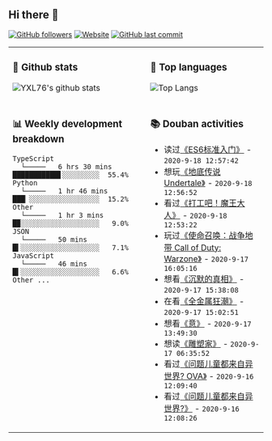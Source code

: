 ## Hi there 👋

[![GitHub followers](https://img.shields.io/github/followers/YXL76?style=for-the-badge&color=blue)](https://github.com/YXL76?tab=followers)
[![Website](https://img.shields.io/website?style=for-the-badge&up_message=Blog&url=https%3A%2F%2Fyxl76.net%2F&color=brightgreen)](https://yxl76.net)
[![GitHub last commit](https://img.shields.io/github/last-commit/YXL76/YXL76?label=update&style=for-the-badge&color=orange)](https://github.com/YXL76/YXL76)

<table>
<tr>
<td valign="top" width="54%">

### 🔭 Github stats

![YXL76's github stats](https://github-readme-stats.yxl76.vercel.app/api?username=YXL76&count_private=true&show_icons=true&theme=tokyonight)

</td>

<td valign="top" width="46%">

### 🌱 Top languages

![Top Langs](https://github-readme-stats.yxl76.vercel.app/api/top-langs/?username=YXL76&layout=compact&theme=tokyonight)

</td>
</tr>
<tr>
<td valign="top" width="54%">

### 📊 Weekly development breakdown

```text
TypeScript
  └─────   6 hrs 30 mins  ███████████▋░░░░░░░░░  55.4%
Python
  └─────   1 hr 46 mins   ███▏░░░░░░░░░░░░░░░░░  15.2%
Other
  └─────   1 hr 3 mins    █▉░░░░░░░░░░░░░░░░░░░   9.0%
JSON
  └─────   50 mins        █▍░░░░░░░░░░░░░░░░░░░   7.1%
JavaScript
  └─────   46 mins        █▍░░░░░░░░░░░░░░░░░░░   6.6%
Other ...
```

</td>
<td valign="top" width="46%">

### 📚 Douban activities

- 读过[《ES6标准入门》](https://book.douban.com/subject/27127030/) - `2020-9-18 12:57:42`
- 想玩[《地底传说 Undertale》](http://www.douban.com/game/26630738/) - `2020-9-18 12:56:52`
- 看过[《打工吧！魔王大人》](http://movie.douban.com/subject/19975083/) - `2020-9-18 12:53:22`
- 玩过[《使命召唤：战争地带 Call of Duty: Warzone》](http://www.douban.com/game/34995735/) - `2020-9-17 16:05:16`
- 想看[《沉默的真相》](http://movie.douban.com/subject/33447642/) - `2020-9-17 15:38:08`
- 在看[《全金属狂潮》](http://movie.douban.com/subject/1459767/) - `2020-9-17 15:02:51`
- 想看[《意》](http://movie.douban.com/subject/1876765/) - `2020-9-17 13:49:30`
- 想读[《雕塑家》](https://book.douban.com/subject/34978160/) - `2020-9-17 06:35:52`
- 看过[《问题儿童都来自异世界? OVA》](http://movie.douban.com/subject/24721404/) - `2020-9-16 12:09:40`
- 看过[《问题儿童都来自异世界?》](http://movie.douban.com/subject/11525790/) - `2020-9-16 12:08:26`

</td>
</tr>
</table>

<!--
**YXL76/YXL76** is a ✨ _special_ ✨ repository because its `README.md` (this file) appears on your GitHub profile.

Here are some ideas to get you started:

- 🔭 I’m currently working on ...
- 🌱 I’m currently learning ...
- 👯 I’m looking to collaborate on ...
- 🤔 I’m looking for help with ...
- 💬 Ask me about ...
- 📫 How to reach me: ...
- 😄 Pronouns: ...
- ⚡ Fun fact: ...
-->

